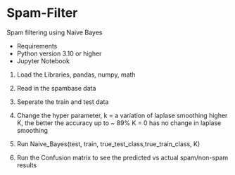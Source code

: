 # Spam-Filter
Spam filtering using Naive Bayes

* Requirements
* Python version 3.10 or higher
* Jupyter Notebook

1. Load the Libraries, pandas, numpy, math

2. Read in the spambase data

3. Seperate the train and test data

4. Change the hyper parameter,
  k = a variation of laplase smoothing 
  higher K, the better the accuracy up to ~ 89%
  K = 0 has no change in laplase smoothing

5. Run Naive_Bayes(test, train, true_test_class,true_train_class, K)

6. Run the Confusion matrix to see the predicted vs actual spam/non-spam results
